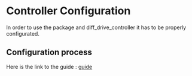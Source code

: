 # Controller Configuration
In order to use the package and diff_drive_controller it has to be properly configurated.

## Configuration process
Here is the link to the guide : [guide](http://wiki.ros.org/diff_drive_controller)
